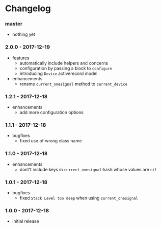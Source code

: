 # Changelog

### master

* nothing yet

### 2.0.0 - 2017-12-19

* features
    * automatically include helpers and concerns
    * configuration by passing a block to `configure`
    * introducing `Device` activerecord model
* enhancements
    * rename `current_onesignal` method to `current_device`

### 1.2.1 - 2017-12-18

* enhancements
    * add more configuration options

### 1.1.1 - 2017-12-18

* bugfixes
    * fixed use of wrong class name

### 1.1.0 - 2017-12-18

* enhancements
    * dont't include keys in `current_onesignal` hash whose values are `nil`

### 1.0.1 - 2017-12-18

* bugfixes
    * fixed `Stack Level too deep` when using `current_onesignal`

### 1.0.0 - 2017-12-18

* initial release
